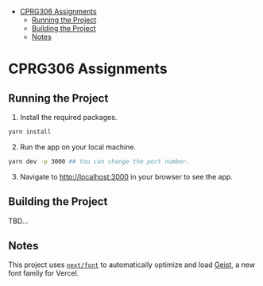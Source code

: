 <!-- TOC start (Table of contents was generated with https://github.com/derlin/bitdowntoc) -->

- [CPRG306 Assignments](#cprg306-assignments)
    * [Running the Project](#running-the-project)
    * [Building the Project](#building-the-project)
    * [Notes](#notes)

<!-- TOC end -->

# CPRG306 Assignments

## Running the Project
1. Install the required packages.
```bash
yarn install
```

2. Run the app on your local machine.
```bash
yarn dev -p 3000 ## You can change the port number.
```

3. Navigate to [http://localhost:3000](http://localhost:3000) in your browser to see the app.

## Building the Project
TBD...

## Notes
This project uses [`next/font`](https://nextjs.org/docs/app/building-your-application/optimizing/fonts) to automatically optimize and load [Geist](https://vercel.com/font), a new font family for Vercel.


